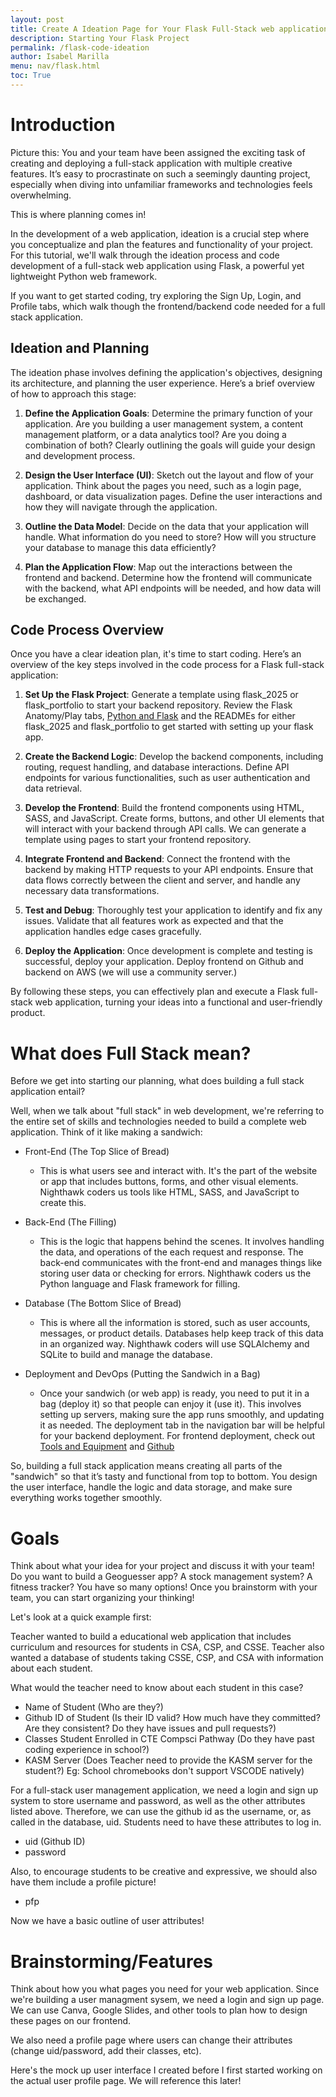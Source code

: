 ```yaml
---
layout: post
title: Create A Ideation Page for Your Flask Full-Stack web application
description: Starting Your Flask Project
permalink: /flask-code-ideation
author: Isabel Marilla
menu: nav/flask.html
toc: True
---
```


# Introduction


Picture this: You and your team have been assigned the exciting task of creating and deploying a full-stack application with multiple creative features. It’s easy to procrastinate on such a seemingly daunting project, especially when diving into unfamiliar frameworks and technologies feels overwhelming.

This is where planning comes in!

In the development of a web application, ideation is a crucial step where you conceptualize and plan the features and functionality of your project. For this tutorial, we'll walk through the ideation process and code development of a full-stack web application using Flask, a powerful yet lightweight Python web framework.

If you want to get started coding, try exploring the Sign Up, Login, and Profile tabs, which walk though the frontend/backend code needed for a full stack application.


## Ideation and Planning

The ideation phase involves defining the application's objectives, designing its architecture, and planning the user experience. Here’s a brief overview of how to approach this stage:

1. **Define the Application Goals**: Determine the primary function of your application. Are you building a user management system, a content management platform, or a data analytics tool? Are you doing a combination of both? Clearly outlining the goals will guide your design and development process.

2. **Design the User Interface (UI)**: Sketch out the layout and flow of your application. Think about the pages you need, such as a login page, dashboard, or data visualization pages. Define the user interactions and how they will navigate through the application.

3. **Outline the Data Model**: Decide on the data that your application will handle. What information do you need to store? How will you structure your database to manage this data efficiently?

4. **Plan the Application Flow**: Map out the interactions between the frontend and backend. Determine how the frontend will communicate with the backend, what API endpoints will be needed, and how data will be exchanged.

## Code Process Overview

Once you have a clear ideation plan, it's time to start coding. Here’s an overview of the key steps involved in the code process for a Flask full-stack application:

1. **Set Up the Flask Project**:  Generate a template using flask_2025 or flask_portfolio to start your backend repository. Review  the Flask Anatomy/Play tabs, [Python and Flask](https://open-coding-society.github.io/pages/python%20flask/2023/08/21/python_flask.html) and the READMEs for either flask_2025 and flask_portfolio  to get started with setting up your flask app.

2. **Create the Backend Logic**: Develop the backend components, including routing, request handling, and database interactions. Define API endpoints for various functionalities, such as user authentication and data retrieval. 

3. **Develop the Frontend**: Build the frontend components using HTML, SASS, and JavaScript. Create forms, buttons, and other UI elements that will interact with your backend through API calls. We can generate a template using pages to start your frontend repository. 

4. **Integrate Frontend and Backend**: Connect the frontend with the backend by making HTTP requests to your API endpoints. Ensure that data flows correctly between the client and server, and handle any necessary data transformations.

5. **Test and Debug**: Thoroughly test your application to identify and fix any issues. Validate that all features work as expected and that the application handles edge cases gracefully.

6. **Deploy the Application**: Once development is complete and testing is successful, deploy your application. Deploy frontend on Github and backend on AWS (we will use a community server.)

By following these steps, you can effectively plan and execute a Flask full-stack web application, turning your ideas into a functional and user-friendly product.


# What does Full Stack mean?

Before we get into starting our planning, what does building a full stack application  entail?

Well, when we talk about "full stack" in web development, we're referring to the entire set of skills and technologies needed to build a complete web application. Think of it like making a sandwich:

-  Front-End (The Top Slice of Bread)

    - This is what users see and interact with. It's the part of the website or app that includes buttons, forms, and other visual elements. Nighthawk coders us tools like HTML, SASS, and JavaScript to create this.

- Back-End (The Filling)

    - This is the logic that happens behind the scenes. It involves handling the data, and operations of the each request and response. The back-end communicates with the front-end and manages things like storing user data or checking for errors. Nighthawk coders us the Python language and Flask framework for filling.

- Database (The Bottom Slice of Bread)

    - This is where all the information is stored, such as user accounts, messages, or product details. Databases help keep track of this data in an organized way. Nighthawk coders will use SQLAlchemy and SQLite to build and manage the database.

- Deployment and DevOps (Putting the Sandwich in a Bag)

    - Once your sandwich (or web app) is ready, you need to put it in a bag (deploy it) so that people can enjoy it (use it). This involves setting up servers, making sure the app runs smoothly, and updating it as needed. The deployment tab in the navigation bar will be helpful for your backend deployment. For frontend deployment, check out [Tools and Equipment](https://open-coding-society.github.io/pages/devops/tools/setup) and [Github](https://docs.github.com/en/pages)
    
So, building a full stack application means creating all parts of the "sandwich" so that it’s tasty and functional from top to bottom. You design the user interface, handle the logic and data storage, and make sure everything works together smoothly. 

# Goals 


Think about what your idea for your project  and discuss it with your team! Do you want to build a Geoguesser app? A stock management system? A fitness tracker? You have so many options! Once you brainstorm with your team, you can start organizing your thinking!

Let's look at a quick example first:

Teacher wanted to build a educational web application that includes curriculum and resources for students in  CSA, CSP, and CSSE. Teacher also wanted a database of students taking CSSE, CSP, and CSA with information about each student.

What would the teacher need to know about each student in this case? 
- Name of Student (Who are they?)
- Github ID of Student (Is their ID valid? How much have they committed? Are they consistent? Do they have issues and pull requests?)
- Classes Student  Enrolled in CTE Compsci Pathway (Do they have  past coding experience in school?)
- KASM Server (Does Teacher need to provide the KASM server for the student?) Eg: School chromebooks don't support VSCODE natively)


For a full-stack user management application, we need a login and sign up system to store username and password, as well as the other attributes listed above. Therefore, we can use the github id as the username, or, as called in the database, uid. Students need to have these attributes to log in.
- uid (Github ID)
- password

Also, to encourage students to be creative and expressive, we should also have them include a profile picture!

- pfp


Now we have a basic outline of user attributes!


# Brainstorming/Features

Think about how you what pages you need for your web application. Since we're building  a user managment sysem, we need a login and sign up page. We can use Canva, Google Slides, and other tools  to plan how to design these pages on our frontend.


We also need a profile page where users can change their attributes (change uid/password, add their classes, etc).

Here's the mock up user interface  I created before I first started working on the actual user  profile page.  We will reference this later!






<html>
<head>
    <style>
        .profile-container {
            display: flex;
            justify-content: center;
            align-items: center;
        }

        .profile-card {
            width: 100%;
            max-width: 600px;
            background-color: #2c3e50; /* Dark blue background */
            border: 1px solid #34495e; /* Darker border */
            border-radius: 5px;
            box-shadow: 0 0 10px rgba(0, 0, 0, 0.1);
            padding: 20px;
            color: #ffffff; /* White text */
        }

        .profile-card label {
            display: block;
            font-weight: bold;
            margin-bottom: 5px;
        }

        .profile-card input[type="text"],
        .profile-card input[type="file"],
        .profile-card select {
            width: calc(100% - 12px);
            padding: 8px;
            border: 1px solid #ddd;
            border-radius: 4px;
            font-size: 16px;
        }

        .profile-card button {
            background-color: #3498db; /* Blue button */
            color: #ffffff;
            border: none;
            border-radius: 4px;
            padding: 10px 20px;
            cursor: pointer;
            font-size: 16px;
        }

        .profile-card button:hover {
            background-color: #2980b9; /* Darker blue on hover */
        }

        .profile-table {
            width: 100%;
            margin-top: 20px;
            border-collapse: collapse;
        }

        .profile-table th,
        .profile-table td {
            border: 1px solid #ddd;
            padding: 10px;
            text-align: left;
        }

        .details-button {
            display: block;
            width: 100%;
            padding: 10px;
            margin-top: 20px;
            background-color: #3498db; /* Blue button */
            color: white;
            border: none;
            border-radius: 5px;
            cursor: pointer;
            text-align: center;
            text-decoration: none;
        }

        .details-button:hover {
            background-color: #2980b9; /* Darker blue on hover */
        }

        .profile-image-box {
            text-align: center;
            margin-top: 20px;
        }

        .profile-image-box img {
            max-width: 100%;
            height: auto;
            border-radius: 50%;
            border: 2px solid #34495e;
        }
    </style>
</head>
<body>
    <div class="profile-container">
        <!-- Profile Setup -->
        <div class="profile-card">
            <h1>Profile Setup</h1>
            <form>
                <div>
                    <label for="newUid">Enter New UID:</label>
                    <input type="text" id="newUid" placeholder="New UID">
                    <button type="button" onclick="changeUid()">Change UID</button>
                </div>
                <div>
                    <label for="newName">Enter New Name:</label>
                    <input type="text" id="newName" placeholder="New Name">
                    <button type="button" onclick="changeName()">Change Name</button>
                </div>
                <div>
                    <label for="kasmServerNeeded">Kasm Server Needed:</label>
                    <input type="checkbox" id="kasmServerNeeded" onclick="toggleKasmServerNeeded()">
                </div>
                <label for="profilePicture">Upload Profile Picture:</label>
                <input type="file" id="profilePicture" accept="image/*" onchange="previewProfilePicture(this)">
                <div class="profile-image-box" id="profileImageBox">
                    <!-- Profile picture will be displayed here -->
                </div>
                <button type="button" onclick="saveProfilePicture()">Save Profile Picture</button>
                <p id="profile-message" style="color: red;"></p>
                <div>
                    <label for="sectionDropdown">Choose Section:</label>
                    <select id="sectionDropdown">
                        <!-- Options will be dynamically populated -->
                    </select>
                </div>
                <div>
                    <button type="button" onclick="addSection()">Add Section</button>
                </div>
                <table class="profile-table" id="profileTable">
                    <thead>
                        <tr>
                            <th>Abbreviation</th>
                            <th>Name</th>
                        </tr>
                    </thead>
                    <tbody id="profileResult">
                        <!-- Table rows will be dynamically populated -->
                    </tbody>
                </table>
            </form>
        </div>
    </div>
</body>
</html>



It's important to note that you're not limited to just three features. This is just a simple example, a foundation where you can build your code upon. What if you wanted to build an Exercise/Fitness Tracker with a user management system? You would need multiple pages to track sleep, exercise, stress, for each user, <strong> as well as a login, signup, and profile page. </strong>

Here's an example of the Canva my team and I created, excluding the create user, profile and login pages. There may be some terms you will see  on the Canva pages that you won't understand yet-that's okay! We are just beginning the process. 


![createusersaeeemple.png](/pages/images/food.png)
![createusersaeeemple.png](/pages/images/sleep.png)
![createusersaeeemple.png](/pages/images/stress.png)
![createusersaeeemple.png](/pages/images/tracker1.png)
![createusersaeeemple.png](/pages/images/waterfood.png)



If your team has decided on their features and roles in the team, we can move on to the next part-translating raw ideas into practical outlines we can use! If you need help with organizing and working with your team, check out [Agile Methodology](https://open-coding-society.github.io/pages/collaboration/2023/08/30/agile_methodolgy.html) and click on the Scrum tab in the navigation bar for more information.

# Database Planning for Users: Teacher Example

When working with web applications, understanding how to interact with databases is crucial. Databases store and manage data. Let's model the database for the users with the Teacher example by examining our attributes and their expected types. It's important to note that the attributes we mentioned above **need to be stored in the database** for the Teacher to access information about each student with ease.

1) **Name of Student**
   - **Type:** String
   - **Description:** Stores the student's name. Expected to be a string of letters and may include spaces, hyphens, or apostrophes. Ensure the system handles various name formats correctly.

---

2) **Github ID of Student**
   - **Type:** String
   - **Description:** Holds the student's GitHub ID, a unique identifier for their GitHub account. This can include letters and numbers. Validate that this ID is a valid GitHub username.

---

3) **Password**
   - **Type:** String
   - **Description:** Stores the student's password, which can include letters, numbers, and special characters. Ensure passwords are securely hashed before storage and implement strong password policies.

---

4) **Classes Student Enrolled In (CTE Compsci Pathway)**
   - **Type:** Array of Strings
   - **Description:** Lists the classes the student is enrolled in, specifically within the CTE Compsci Pathway. The attribute will be an array where each element is a string representing a class name or ID. This is where we use and join two databases—a user database and a section database—creating a relationship between users and sections. 
     - You might not need multiple databases in your project. A simple nested arrays approach can be used when dealing with a small number of users. For example, in a previous project, an exercise attribute stored information (such as duration and timing) in a small array. Each form entry (a small array) was combined into one large array for all entries. However, for managing many students in CSA, CSP, and CSSE, multiple databases are necessary to handle the relationship between users and sections effectively.

---

5) **KASM Server**
   - **Type:** Boolean (True/False)
   - **Description:** Indicates whether the student is associated with the KASM server. The value will be a boolean (True or False). Do they need one? 
     - (Yes → True, No → False)

---

6) **Profile Picture (pfp)**
   - **Type:** Base64 String
   - **Description:** Stores the student's profile picture encoded as a Base64 string. This format allows images to be stored as text and easily transmitted. Handle encoding and decoding properly and ensure images are appropriately sized and validated.

---

### Summary

In the backend, you'll need to:

- **Validate Input:** Ensure each attribute meets the expected format and constraints, such as validating the GitHub ID and securing passwords.
- **Store Data Appropriately:** Use correct data types and formats, like hashing passwords and using Base64 encoding for images.
- **Handle Arrays:** Manage attributes like "Classes Student Enrolled In" as arrays to allow flexible enrollment and updates.
- **Boolean Logic:** Use boolean values for attributes like "KASM Server" to manage feature access or permissions.

By defining these attributes and their expected types clearly, you’ll establish a backend system that handles user data effectively and securely.


This might be a little confusing now, but we're still in the learning process, so don't worry! Check out [this page](https://www.datanamic.com/support/lt-dez005-introduction-db-modeling.html) for a more clear, in depth explanation of database modeling before we explore relationships. On this site, you will learn about entities, relationships, etc. You can also do your own research to find out more about what databases your  project could have based on your project idea.


Now that you have a basic understand of databases and entity relationships, let's look back at at the teacher example and our attributes We will have two databases-one for users, and one for sections. Each user can have one or many sections, or classes, they are enrolled in.


```python
+---------------------+
|        User         |
+--------------------------------+
| - name: String                 |
| - uid: String                  |
| - password: String             |
| - sections: List<SectionID>    |
| - kasm_server_needed: Boolean  |
| - ProfilePicture: Base64 String|
+--------------------------------+
          |
          | 1
          |         (1 * repersents one to many)
          | *
+----------------------+
|      Section         |
+----------------------+
| - SectionID: Integer |
| - Abbreviation: String |
| - Name: String       |
+----------------------+
```

The above is a rough example of a UML diagram. DRAW.io is also easy to use to create a UML diagram for database planning. After you finish database planning with your team, create a UML diagram!

# Code for Databases

Now it's time to think about our  ideas about databases translate into code.  For our Flask framework, we are use SQLIte Database (Structured Query Language). SQL is the standard language used to interact with relational databases.

It's important to note that for our Flask application, we are using SQLAlchemy as a driver, so we won't be directly using SQL to manage our database. This is why you see python code in the user.py file under model. 

<strong> Keep in mind that we imitate code provided for us to not only align with AP CSP standards, but also learn in a more organized way. Exploring code on our own is good, but that doesn't mean we should completely veer away from our resources(eg use SQL instead of SQL Alchemy) It will make our lives harder if we don't start with with the templates Teacher has provided! </strong>

If you want to see how this database relationship is translated to code, check out section.py and user.py under the model directory. It's okay if all the code doesn't make sense now, because we will learn more as we proceed through the Sign Up, Log In, and Profile tabs. 
 
If you look under model, you will notice there is a pfp.py for model. Unlike users and sections doesn't have it's own database, however. It just has methods for decoding the base64 string and deleting the pfp, and uploading the pfp. If you look at the user database when if you  log in as admin, you can see users with their profile image.

Databases don't always have to have relationships with other entities. For example, in a wellness tracker application, one of my teammates used a database with multiple therapy centers. Based on location and other preferences, a  user could find what therapy center suits them best using the data from the database. However, the therapy database had no relationship with the user database.  

Ultimately, database planning/organization is up to you and your team!



# Planning out Workflow

Now that we've planned out a user interface and database, it's time to think about how the backend and frontend connect. But how does that even work?

## Understanding Frontend-Backend Integration with an Analogy

Imagine a restaurant where the frontend is the dining area where customers sit and the backend is the kitchen where food is prepared. The API is the waiter who takes orders from customers and delivers them to the kitchen, then brings the food from the kitchen back to the customers.

### Key Components:

1. **Frontend (Dining Area)**:
   - **Customers (Users)**: Interact with the menu, place orders, and receive food.
   - **Menu (User Interface)**: Displays the options available to customers (e.g., list of users, forms to add new users).
   - **Order Form (Forms and Buttons)**: Allows customers to place orders (e.g., submit data).

2. **Backend (Kitchen)**:
   - **Chefs (Server-side Logic)**: Prepare the food (process data, perform operations) according to user input. 
   - **Order Processing (Endpoints)**: Different stations in the kitchen handle different tasks (e.g., fetching user data, adding new users).

3. **API (Waiter)**:
   - **Takes Orders (HTTP Requests)**: Receives requests from customers (frontend) and delivers them to the kitchen (backend).
   - **Brings Food (HTTP Responses)**: Delivers the prepared food from the kitchen (backend) to the customers (frontend).



If you need more help understanding, check out this [video](https://www.youtube.com/watch?v=YGxrvHGCJ2Y)  and this [article](https://aws.amazon.com/compare/the-difference-between-frontend-and-backend/#:~:text=When%20your%20user%20interacts%20with,retrieve%20or%20modify%20relevant%20data) for more information about how the frontend and backend work together!

### Handling Profile Page Updates

Let’s think about a few examples for our profile page to understand how we handle user inputs.

#### 1. Updating UID
- **User Action**: When the user enters a new UID on the form in the frontend.
- **Backend Action**: We need to update the UID in the database.
- **Process**: Replace the old UID with the new UID in the database so that we have the correct information.

#### 2. Updating Name
- **User Action**: When the user enters a new name on the form in the frontend.
- **Backend Action**: We need to update the name in the database.
- **Process**: Replace the old name with the new name in the database so that we have the correct information.

#### 3. Handling KASM Server Checkbox
- **Reading User Data**:
  - **User Action**: Displaying the form with the KASM server checkbox.
  - **Backend Action**: We need to read the user data to check if the KASM server is needed.
  - **Process**: If the user needs a KASM server, the checkbox should be checked; if not, it should be unchecked.

- **Updating KASM Server Requirement**:
  - **User Action**: When the user clicks or unclicks the KASM server checkbox.
  - **Backend Action**: We need to update the `kasm_server_needed` field in the database based on the user's input.
  - **Process**: Update the `kasm_server_needed` status in the database so that we have the correct information.




<html>
<head>
    <style>
        .profile-container {
            display: flex;
            justify-content: center;
            align-items: center;
        }

        .profile-card {
            width: 100%;
            max-width: 600px;
            background-color: #2c3e50; /* Dark blue background */
            border: 1px solid #34495e; /* Darker border */
            border-radius: 5px;
            box-shadow: 0 0 10px rgba(0, 0, 0, 0.1);
            padding: 20px;
            color: #ffffff; /* White text */
        }

        .profile-card label {
            display: block;
            font-weight: bold;
            margin-bottom: 5px;
        }

        .profile-card input[type="text"],
        .profile-card input[type="file"],
        .profile-card select {
            width: calc(100% - 12px);
            padding: 8px;
            border: 1px solid #ddd;
            border-radius: 4px;
            font-size: 16px;
        }

        .profile-card button {
            background-color: #3498db; /* Blue button */
            color: #ffffff;
            border: none;
            border-radius: 4px;
            padding: 10px 20px;
            cursor: pointer;
            font-size: 16px;
        }

        .profile-card button:hover {
            background-color: #2980b9; /* Darker blue on hover */
        }

        .profile-table {
            width: 100%;
            margin-top: 20px;
            border-collapse: collapse;
        }

        .profile-table th,
        .profile-table td {
            border: 1px solid #ddd;
            padding: 10px;
            text-align: left;
        }

        .details-button {
            display: block;
            width: 100%;
            padding: 10px;
            margin-top: 20px;
            background-color: #3498db; /* Blue button */
            color: white;
            border: none;
            border-radius: 5px;
            cursor: pointer;
            text-align: center;
            text-decoration: none;
        }

        .details-button:hover {
            background-color: #2980b9; /* Darker blue on hover */
        }

        .profile-image-box {
            text-align: center;
            margin-top: 20px;
        }

        .profile-image-box img {
            max-width: 100%;
            height: auto;
            border-radius: 50%;
            border: 2px solid #34495e;
        }
    </style>
</head>
<body>
    <div class="profile-container">
        <!-- Profile Setup -->
        <div class="profile-card">
            <h1>Profile Setup</h1>
            <form>
                <div>
                    <label for="newUid">Enter New UID:</label>
                    <input type="text" id="newUid" placeholder="New UID">
                    <button type="button" onclick="changeUid()">Change UID</button>
                </div>
                <div>
                    <label for="newName">Enter New Name:</label>
                    <input type="text" id="newName" placeholder="New Name">
                    <button type="button" onclick="changeName()">Change Name</button>
                </div>
                <div>
                    <label for="kasmServerNeeded">Kasm Server Needed:</label>
                    <input type="checkbox" id="kasmServerNeeded" onclick="toggleKasmServerNeeded()">
                </div>
                <label for="profilePicture">Upload Profile Picture:</label>
                <input type="file" id="profilePicture" accept="image/*" onchange="previewProfilePicture(this)">
                <div class="profile-image-box" id="profileImageBox">
                    <!-- Profile picture will be displayed here -->
                </div>
                <button type="button" onclick="saveProfilePicture()">Save Profile Picture</button>
                <p id="profile-message" style="color: red;"></p>
                <div>
                    <label for="sectionDropdown">Choose Section:</label>
                    <select id="sectionDropdown">
                        <!-- Options will be dynamically populated -->
                    </select>
                </div>
                <div>
                    <button type="button" onclick="addSection()">Add Section</button>
                </div>
                <table class="profile-table" id="profileTable">
                    <thead>
                        <tr>
                            <th>Abbreviation</th>
                            <th>Name</th>
                        </tr>
                    </thead>
                    <tbody id="profileResult">
                        <!-- Table rows will be dynamically populated -->
                    </tbody>
                </table>
            </form>
        </div>
    </div>
</body>
</html>


### CRUD Operations

To achieve these actions, we use CRUD operations:

- **Create**: Adding new data.
- **Read**: Retrieving existing data.
- **Update**: Modifying existing data.
- **Delete**: Removing data.

By using CRUD operations, we ensure that user inputs on the profile page are accurately reflected in the database.

.

### Create: POST Requests

- **Description**: This operation creates new data.
- **Functionality**:
  - **Creates new user with input data**: When a client sends a POST request, the server receives the data (e.g., user information) and processes it. The code for sending the request should be on  the frontend repository (flask_2025).
  - **Performs error checking**: The server validates the input data to ensure it meets all necessary requirements (e.g., no missing fields, correct data types). The  files under the api directory in the backend repository handle this(pages).
  - **Sets up user object -> adds to user database**: After validation, the server creates a new user object and stores it in the database. The  files under the api directory in the backend repository handle this.

### Read: GET Requests

- **Description**: This operation retrieves data.
- **Functionality**:
  - **Handles user retrieval requests**: When a client sends a GET request, the server fetches the requested data from the database. The code for sending the request should be  on the frontend repository (pages).
  - **Data -> JSON + response**: The server converts the data into JSON format and sends it back to the client as a response. This makes it easy for the client to parse and use the data.  The  files under the api directory in the backend repository handle this (flask_2025).

### Update: PUT/PATCH Requests

- **Description**: This operation updates existing data.
- **Functionality**:
  - **Updates based on user input**: When a client sends a PUT or PATCH request, the server receives the updated data and processes it. The code for sending the request should be  on the frontend repository (pages)
  - **Commits changes to user database**: The server validates the input data and updates the existing user record in the database with the new information.
 The  files under the api directory in the backend repository handle this (flask_2025).

### Delete: DELETE Requests

- **Description**: This operation deletes data.
- **Functionality**:
  - **Handles user delete requests**: When a client sends a DELETE request, the server identifies the user to be deleted. The code for sending the request should be  on the frontend repository (pages).
  - **Deletes user from database**: The server removes the specified user from the database.  The  files under the api directory in the backend repository handle this (flask_2025).

### Example Workflow

1. **Create**: A client application (e.g., a web or mobile app) sends a POST request to the server's API endpoint (e.g., `/api/users`) with user data in the request body. The server validates and stores this data in the database.

2. **Read**: The client sends a GET request to the server's API endpoint (e.g., `/api/users/john`) to retrieve the user data. The server fetches the data from the database and returns it in JSON format.

3. **Update**: The client sends a PUT request to the server's API endpoint (e.g., `/api/users/john`) with updated user data. The server validates the new data and updates the user record in the database.

4. **Delete**: The client sends a DELETE request to the server's API endpoint (e.g., `/api/users/john`) to delete the user. The server removes the user from the database.

### Diagram Explanation

![HTTP Requests](https://files.catbox.moe/622dp8.jpg)

The diagram illustrates how different HTTP methods correspond to CRUD operations:

- **POST** is used for creating new resources.
- **GET** is used for retrieving existing resources.
- **PUT/PATCH** is used for updating existing resources.
- **DELETE** is used for deleting resources.

These operations are fundamental to managing data in any application, ensuring that users can create, read, update, and delete data as needed.

### Database and JSON Structure

A database is used to store and manage data in a structured way. In our web application,  data is exchanged in JSON (JavaScript Object Notation) format. JSON is lightweight and easy to read and write, making it ideal for transmitting data from the frontend to the backend. [Here](https://www.oracle.com/in/database/what-is-json/) is a site to learn more about JSON and databases. 

#### Example JSON Structure for User Data

```json
{
  "users": [
    {
      "uid": "john",
      "name": "John Doe",
      "kasm_server_needed": true,
      "profile_picture": "profile_pic.jpg",
      "sections": ["CSA", "CSP"]
    },
    {
      "uid": "jane",
      "name": "Jane Smith",
      "kasm_server_needed": false,
      "profile_picture": "profile_pic2.jpg",
      "sections": ["CSSE", "CSO"]
    }
  ]
}
```


## Testing Backend API Logic

If you want to learn more about how backend APIs work with our framework, Flask take a look at [this video](https://www.youtube.com/watch?v=iZsWezD_kL0&list=PLS1QulWo1RIYbSv5_R2I_QbAcvbyqBCun&index=4) to get a rough idea. This won't be the exact way our code is organized in flask_portfolio and flask_2025, but try to understand the basic ideas.  

Now that we've covered the backend API basics, it;s  important to note that  before forming out HTTP request in the frontend, we have to test if our API is ready to receive data, in the form of JSON, from the frontend. But how do we do that? 

The answer is Postman!

Postman is a popular tool used for API development and testing. It allows developers to make HTTP requests to web servers, inspect responses, and debug APIs. 

Check out the [Postman Docs](https://learning.postman.com/docs/introduction/overview/) to learn more on how to get started. Postman is a really helpful tool to validate backend logic and help construct the HTTP request in the frontend. The teacher will also expect you to work with Postman in the future!



# Process

Now that we've covered the ideation and planning, let's talk about the <strong> process </strong> of coding the application-the hardest part!

### What is an Iterative Coding Process?

For beginners, understanding the iterative coding process is crucial to becoming an effective and efficient developer. Here’s a simple explanation:

#### The Iterative Coding Process

The iterative coding process is a way of developing software by breaking down the project into smaller, more manageable parts and working on them in cycles. Instead of trying to build the entire project at once, you work on a small part, meet goals, and then move on to the next goal/part. This cycle repeats until the known project goals are finished. Here's how it works step-by-step:

1. **Plan**: Identify a small part of the project to work on. This could be a feature, a function, or a module.
   
2. **Develop**: Write the code for this small part. Focus on getting it to work correctly.

3. **Test**: Check that the code works as expected. This involves running the code and making sure it does what it’s supposed to do.

4. **Review**: Look at what you’ve done and see if there are any improvements or changes needed. This could be fixing bugs, optimizing the code, or adding more features.  Review includes test and input from another team member.

5. **Repeat**: Move on to the next small part of the project and repeat the process.

#### Benefits of Iterative Coding

- **Manageable Chunks**: By breaking down the project, you can focus on one thing at a time, which makes it easier to handle.
- **Continuous Progress**: You see progress with each iteration, which keeps you motivated.
- **Early Detection of Issues**: Since you’re testing and reviewing frequently, you can catch and fix problems early before they become bigger issues.
- **Flexibility**: You can adjust your goals and make new plans based on what you learn from each iteration. This makes it easier to adapt to changes or new requirements.

#### Example

Let’s say you’re building a simple to-do list app. Here’s how you might use the iterative coding process:

1. **Plan**: Decide to start with the feature that lets users add a new to-do item.

2. **Issue**: Make a GitHub issue that describe to-do item in breakdown of development steps of "Add", "Edit"
   
2. **Develop**: Write the code that creates a new to-do item when the user enters text and clicks an “Add” button.

3. **Test**: Run the app and make sure that new to-do items appear in the list correctly.

4. **Review**: Check if the code is clean and efficient. Maybe you notice during the work to add the need to add "Delete" button to the to-do Issue.

5. **Repeat**: Move on to adding the "Edit" and "Delete" buttons as the next small part of the project.

By following this process, you gradually build the app, making sure each part works well before moving on to the next.

The iterative coding process helps beginners stay organized, make steady progress, and learn from each step, making the whole development experience more manageable and less overwhelming.

Even I used an iterative coding process and talked to Teacher for every step  to build the login, signup, and profile! Check out pull requests for iKAN2025 for pages as an example. As you can see, the new design for the profile is much more streamlined than the old one because I changed and updated the form throughout the coding process.

# Conclusion

Building a full-stack web application from ideation to deployment is a complex yet rewarding process. By breaking down the project into manageable steps and following a structured approach, you can turn your initial concepts into a fully functional application.

### Key Takeaways:

1. **Effective Planning**: The ideation and planning phase is crucial for defining the application's goals, designing the user interface, outlining the data model, and planning the application flow. This foundational work ensures that your development process is guided by clear objectives and a well-thought-out structure.

2. **Step-by-Step Development**: The coding process involves setting up the Flask project, creating backend logic, developing the frontend, integrating the two, and thoroughly testing the application. Each step builds upon the previous one, leading to a cohesive and well-integrated application.

3. **Iterative Approach**: Using an iterative coding process helps manage complexity, catch errors early, and remain flexible to changes. Regular testing and reviewing during each iteration ensure a high-quality end product.

4. **Documentation and Task Management**: Documenting your code and breaking tasks into smaller chunks make the development process more manageable and efficient. Clear documentation aids in collaboration and future maintenance, while smaller tasks help maintain focus and track progress.

5. **Deployment and Real-World Testing**: Deploying your application and ensuring it performs well in real-world conditions is the final step. This involves choosing a suitable hosting environment and handling deployment logistics to make your application accessible to users.

By following these guidelines, you can navigate the complexities of full-stack development with confidence and create amazing applications. Embrace the journey of learning and iteration, and you'll find that even the most daunting projects become achievable milestones on your path to becoming a proficient developer!

Happy planning!

